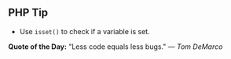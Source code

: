 ## PHP Tip
- Use `isset()` to check if a variable is set.  

**Quote of the Day:** "Less code equals less bugs." — *Tom DeMarco*  
